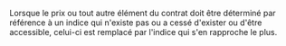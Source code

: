 Lorsque le prix ou tout autre élément du contrat doit être déterminé par référence à un indice qui n'existe pas ou a cessé d'exister ou d'être accessible, celui-ci est remplacé par l'indice qui s'en rapproche le plus.
